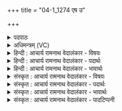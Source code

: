 +++
title = "04-1_1274 एष उ"

+++
<details><summary>पदपाठः</summary>

ए꣣षः꣢। उ꣣। स्यः꣢। वृ꣡षा꣢꣯। र꣡थः꣢꣯। अ꣡व्याः꣢꣯। वा꣡रे꣢꣯भिः। अ꣣व्यत। ग꣡च्छ꣢꣯न्। वा꣡ज꣢꣯म्। स꣣हस्रि꣡ण꣢म्। १२७४।
</details>

<details><summary>अधिमन्त्रम् (VC)</summary>

- पवमानः सोमः
- राहूगण आङ्गिरसः
- गायत्री
- षड्जः
</details>

<details><summary>हिन्दी : आचार्य रामनाथ वेदालंकार - विषयः</summary>

प्रथम मन्त्र में जीवात्मा का विषय वर्णित किया गया है।
</details>

<details><summary>हिन्दी : आचार्य रामनाथ वेदालंकार - पदार्थः</summary>

पदार्थान्वयभाषाः -  (सहस्रिणम्) सहस्र ऐश्वर्यों से युक्त (वाजम्) बल को (गच्छन्) प्राप्त करता हुआ (एषः उ) यह (स्यः) वह (वृषा) सुखवर्षी (रथः) गतिशील सोम जीवात्मा (अव्याः वारेभिः) रक्षा करनेवाली जगन्माता के दोष-निवारक उपायों से (अव्यत) रक्षा किया जाता है ॥१॥
</details>

<details><summary>हिन्दी : आचार्य रामनाथ वेदालंकार - भावार्थः</summary>

भावार्थभाषाः -  जगन्माता की उपासना से मनुष्य के दोष दूर होते हैं और उसमें सद्गुण समा जाते हैं ॥१॥
</details>

<details><summary>संस्कृत : आचार्य रामनाथ वेदालंकार - विषयः</summary>

तत्रादौ जीवात्मविषय उच्यते।
</details>

<details><summary>संस्कृत : आचार्य रामनाथ वेदालंकार - पदार्थः</summary>

पदार्थान्वयभाषाः -  (सहस्रिणम्) सहस्रैश्वर्योपेतम् (वाजम्) बलम् (गच्छन्) प्राप्नुवन् (एषः उ) अयं खलु (स्यः) सः (वृषा) सुखवर्षकः, (रथः) रंहणशीलः सोमः जीवात्मा।[रथो रंहतेर्गतिकर्मणः निरु० ९।११।] (अव्याः वारेभिः) रक्षिकाया जगन्मातुः दोषनिवारकैरुपायैः (अव्यत) रक्ष्यते।[अवतेः रक्षणार्थात् कर्मणि लङि रूपम्। आडागमाभावश्छान्दसः]॥१॥
</details>

<details><summary>संस्कृत : आचार्य रामनाथ वेदालंकार - भावार्थः</summary>

भावार्थभाषाः -  जगदम्बाया उपासनेन मानवस्य दोषा अपगच्छन्ति सद्गुणाश्च तस्मिन् समायान्ति ॥१॥
</details>

<details><summary>संस्कृत : आचार्य रामनाथ वेदालंकार - पादटिप्पनी</summary>

टिप्पणी:   १. ऋ० ९।३८।१,‘रथोऽव्यो॒ वारे॑भिरर्षति’ इति पाठः।
</details>